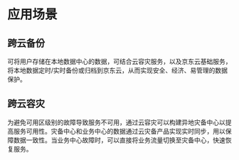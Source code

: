 # 应用场景
## 跨云备份
可将用户存储在本地数据中心的数据，可结合云容灾服务，以及京东云基础服务，将本地数据定时/实时备份或归档到京东云，从而实现安全、经济、易管理的数据保护。
## 跨云容灾
为避免可用区级别的故障导致服务不可用，通过云容灾可以构建异地灾备中心以提高服务可用性。灾备中心和业务中心的数据通过云灾备产品实现实时同步，用以保障数据一致性。当业务中心故障时，可以直接将业务流量切换至灾备中心，快速恢复服务。
